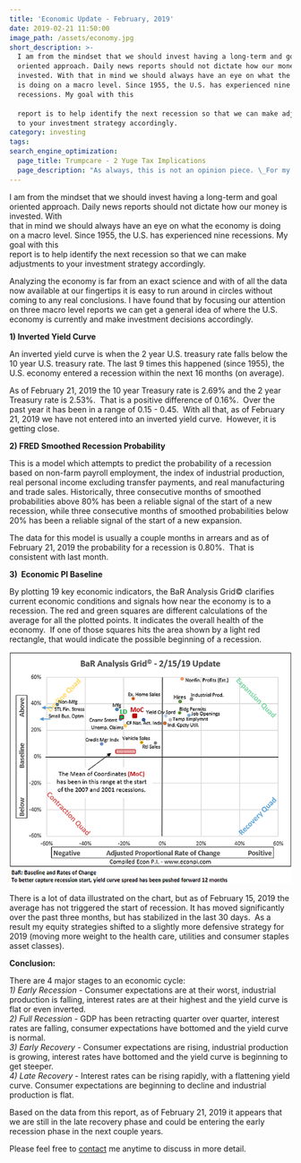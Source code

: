 ```yaml
---
title: 'Economic Update - February, 2019'
date: 2019-02-21 11:50:00
image_path: /assets/economy.jpg
short_description: >-
  I am from the mindset that we should invest having a long-term and goal
  oriented approach. Daily news reports should not dictate how our money is
  invested. With that in mind we should always have an eye on what the economy
  is doing on a macro level. Since 1955, the U.S. has experienced nine
  recessions. My goal with this

  report is to help identify the next recession so that we can make adjustments
  to your investment strategy accordingly.
category: investing
tags:
search_engine_optimization:
  page_title: Trumpcare - 2 Yuge Tax Implications
  page_description: "As always, this is not an opinion piece. \_For my full stance on the Better Care Act (BCRA) you'll have to wait for my exclusive Rachel Maddow interview airing soon. \_For now, we can look at the tax implications if the current BCRA is passed through the senate."
---
```


I am from the mindset that we should invest having a long-term and goal oriented approach. Daily news reports should not dictate how our money is invested. With<br>that in mind we should always have an eye on what the economy is doing on a macro level. Since 1955, the U.S. has experienced nine recessions. My goal with this<br>report is to help identify the next recession so that we can make adjustments to your investment strategy accordingly.

Analyzing the economy is far from an exact science and with of all the data now available at our fingertips it is easy to run around in circles without coming to any real conclusions. I have found that by focusing our attention on three macro level reports we can get a general idea of where the U.S. economy is currently and make investment decisions accordingly.&nbsp;

**1) Inverted Yield Curve**

An inverted yield curve is when the 2 year U.S. treasury rate falls below the 10 year U.S. treasury rate. The last 9 times this happened (since 1955), the U.S. economy entered a recession within the next 16 months (on average).

As of February 21, 2019 the 10 year Treasury rate is 2.69% and the 2 year Treasury rate is 2.53%.&nbsp; That is a positive difference of 0.16%.&nbsp; Over the past year it has been in a range of 0.15 - 0.45.&nbsp; With all that, as of February 21, 2019 we have not entered into an inverted yield curve.&nbsp; However, it is getting close.

**2) FRED Smoothed Recession Probability**&nbsp;

This is a model which attempts to predict the probability of a recession based on non-farm payroll employment, the index of industrial production, real personal income excluding transfer payments, and real manufacturing and trade sales. Historically, three consecutive months of smoothed probabilities above 80% has been a reliable signal of the start of a new recession, while three consecutive months of smoothed probabilities below 20% has been a reliable signal of the start of a new expansion.

The data for this model is usually a couple months in arrears and as of February 21, 2019 the probability for a recession is 0.80%.&nbsp; That is consistent with last month.&nbsp;

**3)&nbsp; Economic PI Baseline**

By plotting 19 key economic indicators, the BaR Analysis Grid&copy; clarifies current economic conditions and signals how near the economy is to a recession. The red and green squares are different calculations of the average for all the plotted points. It indicates the overall health of the economy.&nbsp; If one of those squares hits the area shown by a light red rectangle, that would indicate the possible beginning of a recession.

![](/assets/2019-2-15.png)

There is a lot of data illustrated on the chart, but as of February 15, 2019 the average has not triggered the start of recession. It has moved significantly over the past three months, but has stabilized in the last 30 days.&nbsp; As a result my equity strategies shifted to a slightly more defensive strategy for 2019 (moving more weight to the health care, utilities and consumer staples asset classes).

**Conclusion:**

There are 4 major stages to an economic cycle:<br>*1) Early Recession* - Consumer expectations are at their worst, industrial production is falling, interest rates are at their highest and the yield curve is flat or even inverted.<br>*2) Full Recession* - GDP has been retracting quarter over quarter, interest rates are falling, consumer expectations have bottomed and the yield curve is normal.<br>*3) Early Recovery* - Consumer expectations are rising, industrial production is growing, interest rates have bottomed and the yield curve is beginning to get steeper.<br>*4) Late Recovery* - Interest rates can be rising rapidly, with a flattening yield curve. Consumer expectations are beginning to decline and industrial production is flat.

Based on the data from this report, as of February 21, 2019 it appears that we are still in the late recovery phase and could be entering the early recession phase in the next couple years.

Please feel free to [contact](/contact/) me anytime to discuss in more detail.